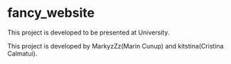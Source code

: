 # fancy_website
This project is developed to be presented at University.

This project is developed by MarkyzZz(Marin Cunup) and kitstina(Cristina Calmatui).


